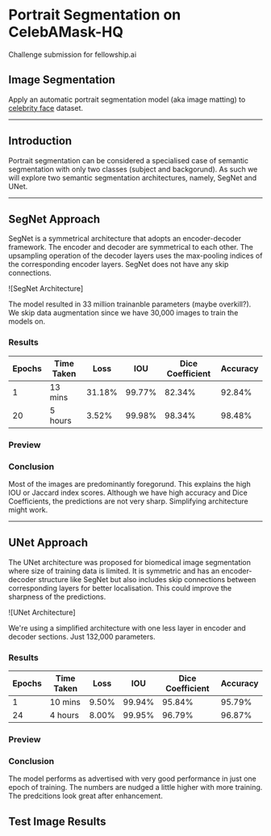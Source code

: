 # Portrait Segmentation on CelebAMask-HQ
Challenge submission for fellowship.ai 

## Image Segmentation
Apply an automatic portrait segmentation model (aka image matting) to [celebrity face](http://mmlab.ie.cuhk.edu.hk/projects/CelebA.html) dataset.


---


## Introduction

Portrait segmentation can be considered a specialised case of semantic segmentation with only two classes (subject and backgorund). As such we will explore two semantic segmentation architectures, namely, SegNet and UNet.


---


## SegNet Approach

SegNet is a symmetrical architecture that adopts an encoder-decoder framework. The encoder and decoder are symmetrical to each other. The upsampling operation of the decoder layers uses the max-pooling indices of the corresponding encoder layers. SegNet does not have any skip connections.

![SegNet Architecture]

The model resulted in 33 million trainanble parameters (maybe overkill?). We skip data augmentation since we have 30,000 images to train the models on.

### Results

| Epochs | Time Taken | Loss   | IOU    | Dice Coefficient | Accuracy |
|--------|------------|--------|--------|------------------|----------|
| 1      | 13 mins    | 31.18% | 99.77% | 82.34%           | 92.84%   |
| 20     | 5 hours    | 3.52%  | 99.98% | 98.34%           | 98.48%   |

### Preview

### Conclusion

Most of the images are predominantly foregorund. This explains the high IOU or Jaccard index scores. Although we have high accuracy and Dice Coefficients, the predictions are not very sharp. Simplifying architecture might work.


---


## UNet Approach

The UNet architecture was proposed for biomedical image segmentation where size of training data is limited. It is symmetric and has an encoder-decoder structure like SegNet but also includes skip connections between corresponding layers for better localisation. This could improve the sharpness of the predictions.

![UNet Architecture]

We're using a simplified architecture with one less layer in encoder and decoder sections. Just 132,000 parameters.

### Results

| Epochs | Time Taken | Loss   | IOU    | Dice Coefficient | Accuracy |
|--------|------------|--------|--------|------------------|----------|
| 1      | 10 mins    | 9.50%  | 99.94% | 95.84%           | 95.79%   |
| 24     | 4 hours    | 8.00%  | 99.95% | 96.79%           | 96.87%   |

### Preview

### Conclusion

The model performs as advertised with very good performance in just one epoch of training. The numbers are nudged a little higher with more training. The predcitions look great after enhancement.

## Test Image Results

